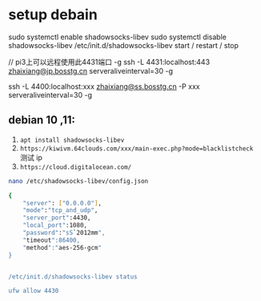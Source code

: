 # setup debain
sudo systemctl enable shadowsocks-libev
sudo systemctl disable shadowsocks-libev
/etc/init.d/shadowsocks-libev start / restart / stop

 // pi3上可以远程使用此4431端口 -g
ssh -L 4431:localhost:443 zhaixiang@jp.bosstg.cn serveraliveinterval=30 -g

ssh -L 4400:localhost:xxx zhaixiang@ss.bosstg.cn -P xxx  serveraliveinterval=30 -g

## debian 10 ,11:
1. `apt install shadowsocks-libev`
2. `https://kiwivm.64clouds.com/xxx/main-exec.php?mode=blacklistcheck`  测试 ip
3. `https://cloud.digitalocean.com/`

```sh 
nano /etc/shadowsocks-libev/config.json

{
    "server": ["0.0.0.0"],
    "mode":"tcp_and_udp",
    "server_port":4430,
    "local_port":1080,
    "password":"sS`2012mm",
    "timeout":86400,
    "method":"aes-256-gcm"
}


/etc/init.d/shadowsocks-libev status

ufw allow 4430
```
